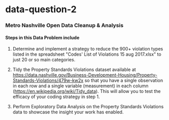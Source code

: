 # data-question-2
### Metro Nashville Open Data Cleanup &amp; Analysis

#### Steps in this Data Problem include

1. Determine and implement a strategy to reduce the 900+ violation types listed
in the spreadsheet "Codes' List of Violations 15 aug 2017.xlsx" to just 20 or so main categories.

2. Tidy the Property Standards Violations dataset available at
https://data.nashville.gov/Business-Development-Housing/Property-Standards-Violations/479w-kw2x so that you have a single observation in each row and a single variable (measurement) in each column (https://en.wikipedia.org/wiki/Tidy_data). This will
allow you to test the efficacy of your coding strategy in step 1.

3. Perform Exploratory Data Analysis on the Property Standards Violations data
to showcase the insight your work has enabled.
